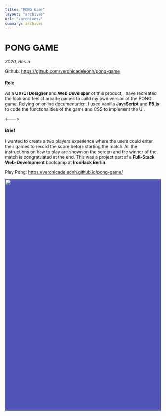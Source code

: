```yaml
---
title: "PONG Game"
layout: "archives"
url: "/archives/"
summary: archives
---
```


# PONG GAME

_2020, Berlin_

Github: https://github.com/veronicadeleonh/pong-game

#### Role

As a **UX/UI Designer** and **Web Developer** of this product, I have recreated the look and feel of arcade games to build my own version of the PONG game. Relying on online documentation, I used vanilla **JavaScript** and **P5.js** to code the functionalities of the game and CSS to implement the UI.

<---> <!-- magic separator, between columns -->

#### Brief

I wanted to create a two players experience where the users could enter their games to record the score before starting the match. All the instructions on how to play are shown on the screen and the winner of the match is congratulated at the end. This was a project part of a **Full-Stack Web-Development** bootcamp at **IronHack Berlin**.

Play Pong: https://veronicadeleonh.github.io/pong-game/

<div style="background-color:#4F53B3">
<img src="/images/pong-game.png" width="750" >
</div>
